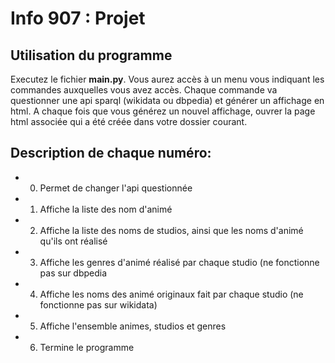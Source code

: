# Info 907 : Projet

## Utilisation du programme

Executez le fichier **main.py**. Vous aurez accès à un menu vous indiquant les commandes auxquelles vous avez accès.
Chaque commande va questionner une api sparql (wikidata ou dbpedia) et générer un affichage en html.
A chaque fois que vous générez un nouvel affichage, ouvrer la page html associée qui a été créée dans votre dossier courant.

## Description de chaque numéro:
- 0. Permet de changer l'api questionnée
- 1. Affiche la liste des nom d'animé
- 2. Affiche la liste des noms de studios, ainsi que les noms d'animé qu'ils ont réalisé
- 3. Affiche les genres d'animé réalisé par chaque studio (ne fonctionne pas sur dbpedia
- 4. Affiche les noms des animé originaux fait par chaque studio (ne fonctionne pas sur wikidata)
- 5. Affiche l'ensemble animes, studios et genres
- 6. Termine le programme
